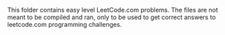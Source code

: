 This folder contains easy level LeetCode.com problems. The files are not meant to be compiled and ran, only to be used to get correct answers to leetcode.com programming challenges.
